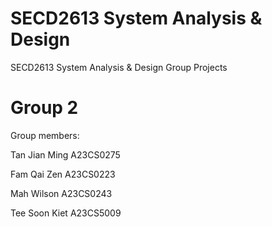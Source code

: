 # SECD2613 System Analysis & Design
SECD2613 System Analysis & Design Group Projects

# Group 2

Group members:

Tan Jian Ming A23CS0275

Fam Qai Zen A23CS0223

Mah Wilson A23CS0243

Tee Soon Kiet A23CS5009

